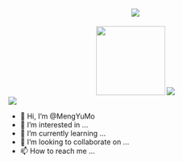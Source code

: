 <h1 align="center">
  <img src="https://readme-typing-svg.herokuapp.com/?lines=console.log(%22Hello%2C%20World!%22);与墨学长祝您今天愉快!&center=true&size=27">
</h1>
<div align="center">
  <img height="137px" src="https://github-readme-stats.vercel.app/api?username=MengYuMo&hide_title=true&hide_border=true&show_icons=trueline_height=21&text_color=000&icon_color=000&bg_color=0,ea6161,ffc64d,fffc4d,52fa5a&theme=graywhite" />
  <img src="https://github-readme-stats.vercel.app/api/top-langs/?username=MengYuMo&hide_title=true&hide_border=true&layout=compact&langs_count=6&text_color=000&icon_color=fff&bg_color=0,52fa5a,4dfcff,c64dff&theme=graywhite" />
</div>
<span>
  <a href="https://blog.csdn.net/McapricornZ?spm=1000.2115.3001.5343">
    <img src="https://img.shields.io/badge/CSDN-%E5%8D%9A%E5%AE%A2-red" />
  </a>
</span>

- 👋 Hi, I’m @MengYuMo
- 👀 I’m interested in ...
- 🌱 I’m currently learning ...
- 💞️ I’m looking to collaborate on ...
- 📫 How to reach me ...

<!---
MengYuMo/MengYuMo is a ✨ special ✨ repository because its `README.md` (this file) appears on your GitHub profile.
You can click the Preview link to take a look at your changes.
--->
